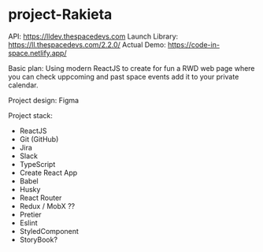 # project-Rakieta

API: https://lldev.thespacedevs.com 
Launch Library: https://ll.thespacedevs.com/2.2.0/
Actual Demo: https://code-in-space.netlify.app/

Basic plan: Using modern ReactJS to create for fun a RWD web page where you can check uppcoming and past space events add it to your private calendar.

Project design: Figma

Project stack:

- ReactJS
- Git (GitHub)
- Jira
- Slack
- TypeScript
- Create React App
- Babel
- Husky
- React Router
- Redux / MobX ??
- Pretier
- Eslint
- StyledComponent
- StoryBook?

######
